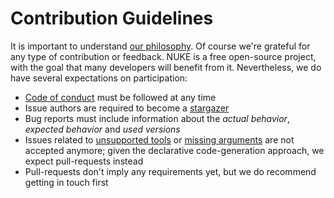 # Contribution Guidelines

It is important to understand [our philosophy](https://nuke.build/docs/getting-started/philosophy.html). Of course we're grateful for any type of contribution or feedback. NUKE is a free open-source project, with the goal that many developers will benefit from it. Nevertheless, we do have several expectations on participation:

- [Code of conduct](CODE_OF_CONDUCT.md) must be followed at any time
- Issue authors are required to become a [stargazer](https://github.com/nuke-build/nuke/stargazers)
- Bug reports must include information about the _actual behavior_, _expected behavior_ and _used versions_
- Issues related to [unsupported tools](https://nuke.build/docs/authoring-builds/cli-tools.html#unsupported-tools) or [missing arguments](https://nuke.build/docs/authoring-builds/cli-tools.html#note-1) are not accepted anymore; given the declarative code-generation approach, we expect pull-requests instead
- Pull-requests don't imply any requirements yet, but we do recommend getting in touch first